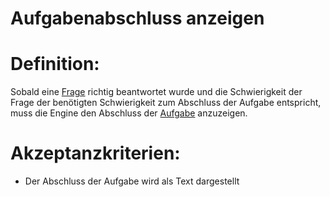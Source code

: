 # Aufgabenabschluss anzeigen

# Definition:
Sobald eine [Frage](Adaptivitätsfrage-GE.md) richtig beantwortet wurde und die Schwierigkeit der Frage der benötigten Schwierigkeit zum Abschluss der
Aufgabe entspricht, muss die Engine den Abschluss der [Aufgabe](Adaptivitätsaufgabe-GE.md) anzuzeigen.

# Akzeptanzkriterien:
- Der Abschluss der Aufgabe wird als Text dargestellt
